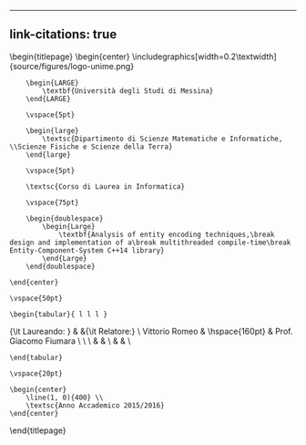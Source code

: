 


<!-- TODO:

* Update code snippets where appropriate.
* More sensible benchmarks.
    * Fixed vs dynamic storage in a situation where entities are continuously being created and destroyed.
    * Impact of inner parallelism (already done).
    * Impact of outer parallelism.
    * Number of workers in thread pool.
* Mention why sequential consistency isn't required in the lock-free queue.
* Mention memory order used for `counter_blocker` class and why.
* Mention somewhere?
    * https://github.com/slide-rs/specs
    * https://github.com/amethyst/amethyst/wiki/ECS-Design-Crossroads
    
-->


---
link-citations: true
---

\begin{titlepage}
    \begin{center}
        \includegraphics[width=0.2\textwidth]{source/figures/logo-unime.png}

        \begin{LARGE}
            \textbf{Università degli Studi di Messina}
        \end{LARGE}

        \vspace{5pt}

        \begin{large}
            \textsc{Dipartimento di Scienze Matematiche e Informatiche, \\Scienze Fisiche e Scienze della Terra}
        \end{large}

        \vspace{5pt}

        \textsc{Corso di Laurea in Informatica}

        \vspace{75pt}
        
        \begin{doublespace}
            \begin{Large}
                \textbf{Analysis of entity encoding techniques,\break design and implementation of a\break multithreaded compile-time\break Entity-Component-System C++14 library}
            \end{Large}
        \end{doublespace}

    \end{center}

    \vspace{50pt}

    \begin{tabular}{ l l l }
{\it Laureando: } & &{\it Relatore:} \\
  Vittorio Romeo & \hspace{160pt} & Prof. Giacomo Fiumara \\
\\
\\
& &  \\
& &  \\

    \end{tabular}

    \vspace{20pt}

    \begin{center}
        \line(1, 0){400} \\
        \textsc{Anno Accademico 2015/2016}
    \end{center}

\end{titlepage}